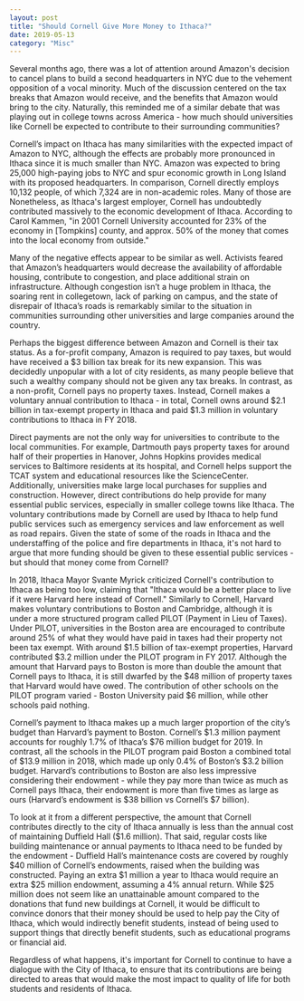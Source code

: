 ```yaml
---
layout: post
title: "Should Cornell Give More Money to Ithaca?"
date: 2019-05-13
category: "Misc"
---
```


Several months ago, there was a lot of attention around Amazon's decision to cancel plans to build a second headquarters in NYC due to the vehement opposition of a vocal minority. Much of the discussion centered on the tax breaks that Amazon would receive, and the benefits that Amazon would bring to the city. Naturally, this reminded me of a similar debate that was playing out in college towns across America - how much should universities like Cornell be expected to contribute to their surrounding communities?

Cornell’s impact on Ithaca has many similarities with the expected impact of Amazon to NYC, although the effects are probably more pronounced in Ithaca since it is much smaller than NYC. Amazon was expected to bring 25,000 high-paying jobs to NYC and spur economic growth in Long Island with its proposed headquarters. In comparison, Cornell directly employs 10,132 people, of which 7,324 are in non-academic roles. Many of those are Nonetheless, as Ithaca's largest employer, Cornell has undoubtedly contributed massively to the economic development of Ithaca. According to Carol Kammen,  "in 2001 Cornell University accounted for 23% of the economy in \[Tompkins\] county, and approx. 50% of the money that comes into the local economy from outside." 

Many of the negative effects appear to be similar as well. Activists feared that Amazon’s headquarters would decrease the availability of affordable housing, contribute to congestion, and place additional strain on infrastructure. Although congestion isn’t a huge problem in Ithaca, the soaring rent in collegetown, lack of parking on campus, and the state of disrepair of Ithaca’s roads is remarkably similar to the situation in communities surrounding other universities and large companies around the country.

Perhaps the biggest difference between Amazon and Cornell is their tax status. As a for-profit company, Amazon is required to pay taxes, but would have received a $3 billion tax break for its new expansion. This was decidedly unpopular with a lot of city residents, as many people believe that such a wealthy company should not be given any tax breaks. In contrast, as a non-profit, Cornell pays no property taxes. Instead, Cornell makes a voluntary annual contribution to Ithaca - in total, Cornell owns around $2.1 billion in tax-exempt property in Ithaca and paid $1.3 million in voluntary contributions to Ithaca in FY 2018.

Direct payments are not the only way for universities to contribute to the local communities. For example, Dartmouth pays property taxes for around half of their properties in Hanover, Johns Hopkins provides medical services to Baltimore residents at its hospital, and Cornell helps support the TCAT system and educational resources like the ScienceCenter. Additionally, universities make large local purchases for supplies and construction. However, direct contributions do help provide for many essential public services, especially in smaller college towns like Ithaca. The voluntary contributions made by Cornell are used by Ithaca to help fund public services such as emergency services and law enforcement as well as road repairs. Given the state of some of the roads in Ithaca and the understaffing of the police and fire departments in Ithaca, it's not hard to argue that more funding should be given to these essential public services - but should that money come from Cornell? 

In 2018, Ithaca Mayor Svante Myrick criticized Cornell's contribution to Ithaca as being too low, claiming that "Ithaca would be a better place to live if it were Harvard here instead of Cornell." Similarly to Cornell, Harvard makes voluntary contributions to Boston and Cambridge, although it is under a more structured program called PILOT (Payment in Lieu of Taxes). Under PILOT, universities in the Boston area are encouraged to contribute around 25% of what they would have paid in taxes had their property not been tax exempt. With around $1.5 billion of tax-exempt properties, Harvard contributed $3.2 million under the PILOT program in FY 2017.  Although the amount that Harvard pays to Boston is more than double the amount that Cornell pays to Ithaca, it is still dwarfed by the $48 million of property taxes that Harvard would have owed. The contribution of other schools on the PILOT program varied - Boston University paid $6 million, while other schools paid nothing. 

Cornell’s payment to Ithaca makes up a much larger proportion of the city’s budget than Harvard’s payment to Boston. Cornell’s $1.3 million payment accounts for roughly 1.7% of Ithaca’s $76 million budget for 2019. In contrast, all the schools in the PILOT program paid Boston a combined total of $13.9 million in 2018, which made up only 0.4% of Boston’s $3.2 billion budget. Harvard’s contributions to Boston are also less impressive considering their endowment - while they pay more than twice as much as Cornell pays Ithaca, their endowment is more than five times as large as ours (Harvard’s endowment is $38 billion vs Cornell’s $7 billion). 

To look at it from a different perspective, the amount that Cornell contributes directly to the city of Ithaca annually is less than the annual cost of maintaining Duffield Hall ($1.6 million). That said, regular costs like building maintenance or annual payments to Ithaca need to be funded by the endowment - Duffield Hall’s maintenance costs are covered by roughly $40 million of Cornell’s endowments, raised when the building was constructed. Paying an extra $1 million a year to Ithaca would require an extra $25 million endowment, assuming a 4% annual return. While $25 million does not seem like an unattainable amount compared to the donations that fund new buildings at Cornell, it would be difficult to convince donors that their money should be used to help pay the City of Ithaca, which would indirectly benefit students, instead of being used to support things that directly benefit students, such as educational programs or financial aid.

Regardless of what happens, it's important for Cornell to continue to have a dialogue with the City of Ithaca, to ensure that its contributions are being directed to areas that would make the most impact to quality of life for both students and residents of Ithaca.



